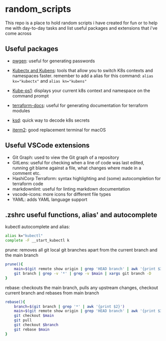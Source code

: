 # random_scripts

This repo is a place to hold random scripts i have created for fun or to help me with day-to-day tasks and list useful packages and extensions that i've come across

## Useful packages

- [pwgen](https://formulae.brew.sh/formula/pwgen): useful for generating passwords
- [Kubectx and Kubens](https://github.com/ahmetb/kubectx): tools that allow you to switch K8s contexts and namespaces faster. remember to add a alias for this command: `alias kx="kubectx"` and `alias kn="kubens"`
- [Kube-ps1](https://github.com/jonmosco/kube-ps1): displays your current k8s context and namespace on the command prompt
- [terraform-docs](https://github.com/terraform-docs/terraform-docs): useful for generating documentation for terraform modules

- [ksd](https://github.com/mfuentesg/ksd): quick way to decode k8s secrets
- [iterm2](https://iterm2.com/): good replacement terminal for macOS

## Useful VSCode extensions

- Git Graph: used to view the Git graph of a repository
- GitLens: useful for checking when a line of code was last edited, running git blame against a file, what changes where made in a comment etc.
- HashiCorp Terraform: syntax highlighting and (some) autocompletion for terraform code
- markdownlint: useful for linting markdown documentation
- vscode-icons: more icons for different file types
- YAML: adds YAML language support

## .zshrc useful functions, alias' and autocomplete

kubectl autocomplete and alias:

```bash
alias k="kubectl"
complete -F __start_kubectl k
```

prune: removes all git local git branches apart from the current branch and the main branch

```bash
prune(){
    main=$(git remote show origin | grep 'HEAD branch' | awk '{print $3}')
    git branch | grep -v '*' | grep -v $main | xargs git branch -D
}
```

rebase: checkouts the main branch, pulls any upstream changes, checkout current branch and rebases from main branch

```bash
rebase(){
    branch=$(git branch | grep '*' | awk '{print $2}')
    main=$(git remote show origin | grep 'HEAD branch' | awk '{print $3}')
    git checkout $main 
    git pull
    git checkout $branch
    git rebase $main
}
```
